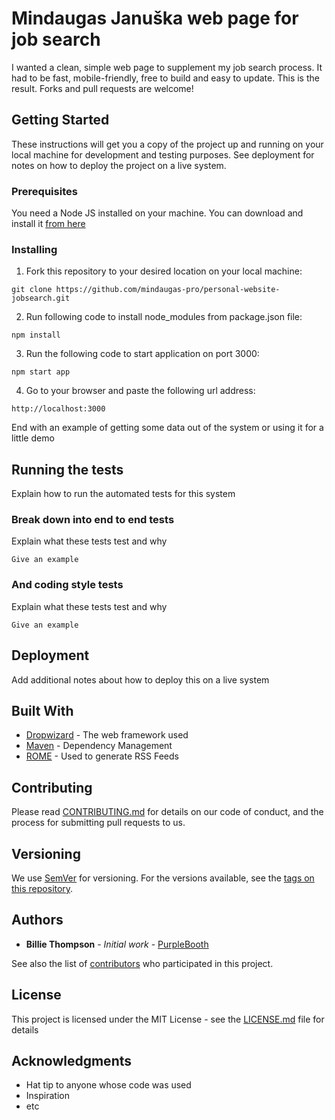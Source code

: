 # Mindaugas Januška web page for job search

I wanted a clean, simple web page to supplement my job search process. It had to be fast, mobile-friendly, free to build and easy to update. This is the result. Forks and pull requests are welcome!

## Getting Started

These instructions will get you a copy of the project up and running on your local machine for development and testing purposes. See deployment for notes on how to deploy the project on a live system.

### Prerequisites

You need a Node JS installed on your machine. You can download and install it [from here](https://nodejs.org/en/download/)

### Installing

1. Fork this repository to your desired location on your local machine:

```
git clone https://github.com/mindaugas-pro/personal-website-jobsearch.git
```

2. Run following code to install node_modules from package.json file:

```
npm install
```

3. Run the following code to start application on port 3000:

```
npm start app
```

4. Go to your browser and paste the following url address:

```
http://localhost:3000
```

End with an example of getting some data out of the system or using it for a little demo

## Running the tests

Explain how to run the automated tests for this system

### Break down into end to end tests

Explain what these tests test and why

```
Give an example
```

### And coding style tests

Explain what these tests test and why

```
Give an example
```

## Deployment

Add additional notes about how to deploy this on a live system

## Built With

* [Dropwizard](http://www.dropwizard.io/1.0.2/docs/) - The web framework used
* [Maven](https://maven.apache.org/) - Dependency Management
* [ROME](https://rometools.github.io/rome/) - Used to generate RSS Feeds

## Contributing

Please read [CONTRIBUTING.md](https://gist.github.com/PurpleBooth/b24679402957c63ec426) for details on our code of conduct, and the process for submitting pull requests to us.

## Versioning

We use [SemVer](http://semver.org/) for versioning. For the versions available, see the [tags on this repository](https://github.com/your/project/tags). 

## Authors

* **Billie Thompson** - *Initial work* - [PurpleBooth](https://github.com/PurpleBooth)

See also the list of [contributors](https://github.com/your/project/contributors) who participated in this project.

## License

This project is licensed under the MIT License - see the [LICENSE.md](LICENSE.md) file for details

## Acknowledgments

* Hat tip to anyone whose code was used
* Inspiration
* etc
